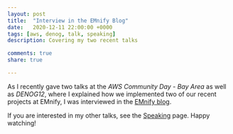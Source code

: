 ```yaml
---
layout: post
title:  "Interview in the EMnify Blog"
date:   2020-12-11 22:00:00 +0000
tags: [aws, denog, talk, speaking]
description: Covering my two recent talks

comments: true
share: true

---
```


As I recently gave two talks at the _AWS Community Day - Bay Area_ as well as _DENOG12_, where I explained how we implemented two of our recent projects at EMnify,
I was interviewed in the [EMnify blog](https://www.youtube.com/watch?v=WAypNBSGQpw).

If you are interested in my other talks, see the [Speaking](/speaking.md) page. Happy watching!

